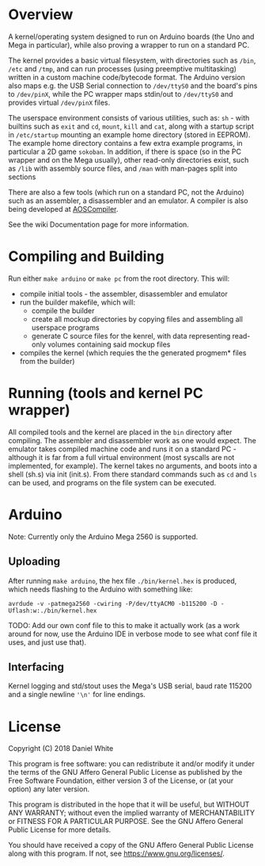 # Overview
A kernel/operating system designed to run on Arduino boards (the Uno and Mega in particular), while also proving a wrapper to run on a standard PC.

The kernel provides a basic virtual filesystem, with directories such as ``/bin``, ``/etc`` and ``/tmp``, and can run processes (using preemptive multitasking) written in a custom machine code/bytecode format. The Arduino version also maps e.g. the USB Serial connection to ``/dev/ttyS0`` and the board's pins to ``/dev/pinX``, while the PC wrapper maps stdin/out to ``/dev/ttyS0`` and provides virtual ``/dev/pinX`` files.

The userspace environment consists of various utilities, such as: ``sh`` - with builtins such as ``exit`` and ``cd``, ``mount``, ``kill`` and ``cat``, along with a startup script in ``/etc/startup`` mounting an example home directory (stored in EEPROM). The example home directory contains a few extra example programs, in particular a 2D game ``sokoban``. In addition, if there is space (so in the PC wrapper and on the Mega usually), other read-only directories exist, such as ``/lib`` with assembly source files, and ``/man`` with man-pages split into sections

There are also a few tools (which run on a standard PC, not the Arduino) such as an assembler, a disassembler and an emulator. A compiler is also being developed at [AOSCompiler](https://github.com/DanielWhite94/AOSCompiler).

See the wiki Documentation page for more information.

# Compiling and Building
Run either ``make arduino`` or ``make pc`` from the root directory.
This will:

* compile initial tools - the assembler, disassembler and emulator
* run the builder makefile, which will:
	* compile the builder
	* create all mockup directories by copying files and assembling all userspace programs
	* generate C source files for the kenrel, with data representing read-only volumes containing said mockup files
* compiles the kernel (which requies the the generated progmem* files from the builder)

# Running (tools and kernel PC wrapper)
All compiled tools and the kernel are placed in the ``bin`` directory after compiling. The assembler and disassembler work as one would expect. The emulator takes compiled machine code and runs it on a standard PC - although it is far from a full virtual environment (most syscalls are not implemented, for example). The kernel takes no arguments, and boots into a shell (sh.s) via init (init.s). From there standard commands such as ``cd`` and ``ls`` can be used, and programs on the file system can be executed.

# Arduino
Note: Currently only the Arduino Mega 2560 is supported.

## Uploading
After running ``make arduino``, the hex file ``./bin/kernel.hex`` is produced, which needs flashing to the Arduino with something like:
```
avrdude -v -patmega2560 -cwiring -P/dev/ttyACM0 -b115200 -D -Uflash:w:./bin/kernel.hex
```
TODO: Add our own conf file to this to make it actually work (as a work around for now, use the Arduino IDE in verbose mode to see what conf file it uses, and just use that).

## Interfacing
Kernel logging and std/stout uses the Mega's USB serial, baud rate 115200 and a single newline ``'\n'`` for line endings.

# License
Copyright (C) 2018 Daniel White

This program is free software: you can redistribute it and/or modify
it under the terms of the GNU Affero General Public License as published
by the Free Software Foundation, either version 3 of the License, or
(at your option) any later version.

This program is distributed in the hope that it will be useful,
but WITHOUT ANY WARRANTY; without even the implied warranty of
MERCHANTABILITY or FITNESS FOR A PARTICULAR PURPOSE.  See the
GNU Affero General Public License for more details.

You should have received a copy of the GNU Affero General Public License
along with this program.  If not, see <https://www.gnu.org/licenses/>.
